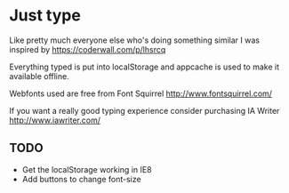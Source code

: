 # Just type

Like pretty much everyone else who's doing something similar I was inspired by https://coderwall.com/p/lhsrcq

Everything typed is put into localStorage and appcache is used to make it available offline.

Webfonts used are free from Font Squirrel http://www.fontsquirrel.com/

If you want a really good typing experience consider purchasing IA Writer http://www.iawriter.com/

## TODO

* Get the localStorage working in IE8
* Add buttons to change font-size
